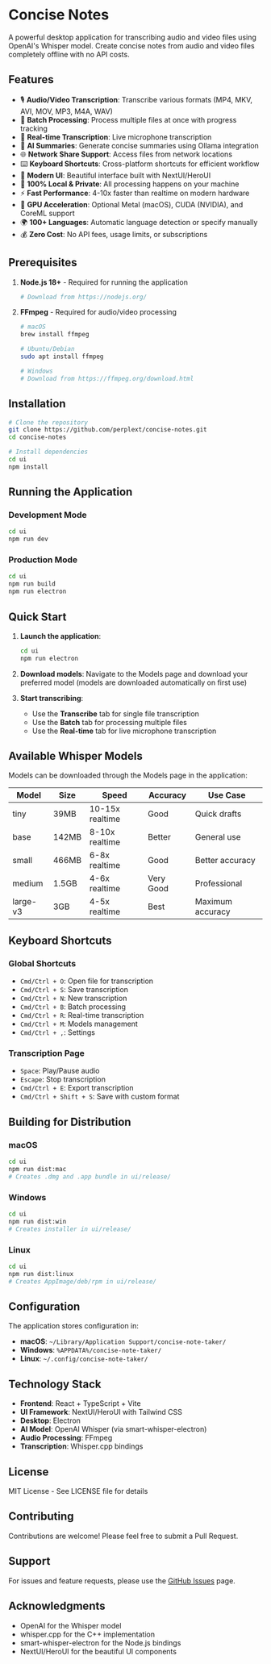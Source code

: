 # Concise Notes

A powerful desktop application for transcribing audio and video files using OpenAI's Whisper model. Create concise notes from audio and video files completely offline with no API costs.

## Features

- 🎙️ **Audio/Video Transcription**: Transcribe various formats (MP4, MKV, AVI, MOV, MP3, M4A, WAV)
- 📁 **Batch Processing**: Process multiple files at once with progress tracking
- 🔴 **Real-time Transcription**: Live microphone transcription
- 🤖 **AI Summaries**: Generate concise summaries using Ollama integration
- 🌐 **Network Share Support**: Access files from network locations
- ⌨️ **Keyboard Shortcuts**: Cross-platform shortcuts for efficient workflow
- 🎨 **Modern UI**: Beautiful interface built with NextUI/HeroUI
- 💾 **100% Local & Private**: All processing happens on your machine
- ⚡ **Fast Performance**: 4-10x faster than realtime on modern hardware
- 🚀 **GPU Acceleration**: Optional Metal (macOS), CUDA (NVIDIA), and CoreML support
- 🌍 **100+ Languages**: Automatic language detection or specify manually
- 💰 **Zero Cost**: No API fees, usage limits, or subscriptions

## Prerequisites

1. **Node.js 18+** - Required for running the application
   ```bash
   # Download from https://nodejs.org/
   ```

2. **FFmpeg** - Required for audio/video processing
   ```bash
   # macOS
   brew install ffmpeg
   
   # Ubuntu/Debian
   sudo apt install ffmpeg
   
   # Windows
   # Download from https://ffmpeg.org/download.html
   ```

## Installation

```bash
# Clone the repository
git clone https://github.com/perplext/concise-notes.git
cd concise-notes

# Install dependencies
cd ui
npm install
```

## Running the Application

### Development Mode
```bash
cd ui
npm run dev
```

### Production Mode
```bash
cd ui
npm run build
npm run electron
```

## Quick Start

1. **Launch the application**:
   ```bash
   cd ui
   npm run electron
   ```

2. **Download models**: Navigate to the Models page and download your preferred model (models are downloaded automatically on first use)

3. **Start transcribing**: 
   - Use the **Transcribe** tab for single file transcription
   - Use the **Batch** tab for processing multiple files
   - Use the **Real-time** tab for live microphone transcription

## Available Whisper Models

Models can be downloaded through the Models page in the application:

| Model | Size | Speed | Accuracy | Use Case |
|-------|------|-------|----------|----------|
| tiny | 39MB | 10-15x realtime | Good | Quick drafts |
| base | 142MB | 8-10x realtime | Better | General use |
| small | 466MB | 6-8x realtime | Good | Better accuracy |
| medium | 1.5GB | 4-6x realtime | Very Good | Professional |
| large-v3 | 3GB | 4-5x realtime | Best | Maximum accuracy |

## Keyboard Shortcuts

### Global Shortcuts
- `Cmd/Ctrl + O`: Open file for transcription
- `Cmd/Ctrl + S`: Save transcription
- `Cmd/Ctrl + N`: New transcription
- `Cmd/Ctrl + B`: Batch processing
- `Cmd/Ctrl + R`: Real-time transcription
- `Cmd/Ctrl + M`: Models management
- `Cmd/Ctrl + ,`: Settings

### Transcription Page
- `Space`: Play/Pause audio
- `Escape`: Stop transcription
- `Cmd/Ctrl + E`: Export transcription
- `Cmd/Ctrl + Shift + S`: Save with custom format


## Building for Distribution

### macOS
```bash
cd ui
npm run dist:mac
# Creates .dmg and .app bundle in ui/release/
```

### Windows
```bash
cd ui
npm run dist:win
# Creates installer in ui/release/
```

### Linux
```bash
cd ui
npm run dist:linux
# Creates AppImage/deb/rpm in ui/release/
```

## Configuration

The application stores configuration in:
- **macOS**: `~/Library/Application Support/concise-note-taker/`
- **Windows**: `%APPDATA%/concise-note-taker/`
- **Linux**: `~/.config/concise-note-taker/`

## Technology Stack

- **Frontend**: React + TypeScript + Vite
- **UI Framework**: NextUI/HeroUI with Tailwind CSS
- **Desktop**: Electron
- **AI Model**: OpenAI Whisper (via smart-whisper-electron)
- **Audio Processing**: FFmpeg
- **Transcription**: Whisper.cpp bindings

## License

MIT License - See LICENSE file for details

## Contributing

Contributions are welcome! Please feel free to submit a Pull Request.

## Support

For issues and feature requests, please use the [GitHub Issues](https://github.com/perplext/concise-notes/issues) page.

## Acknowledgments

- OpenAI for the Whisper model
- whisper.cpp for the C++ implementation
- smart-whisper-electron for the Node.js bindings
- NextUI/HeroUI for the beautiful UI components